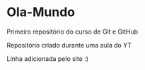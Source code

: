 # Ola-Mundo
 Primeiro repositório do curso de Git e GitHub

Repositório criado durante uma aula do YT

Linha adicionada pelo site :)
